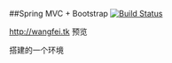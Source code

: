 ##Spring MVC +  Bootstrap [![Build Status](https://travis-ci.org/happut/feihome.svg?branch=master)](https://travis-ci.org/happut/feihome)

http://wangfei.tk 预览 

搭建的一个环境
